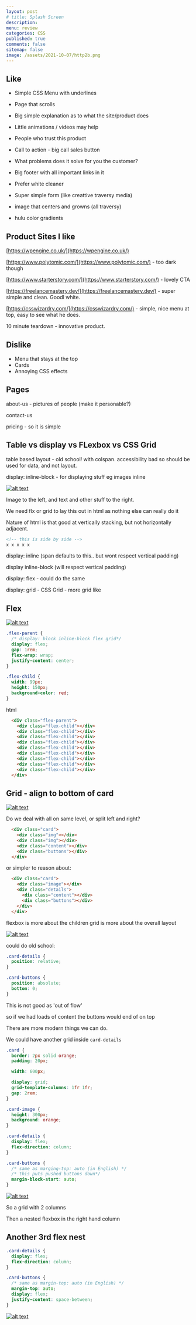 ```yaml
---
layout: post
# title: Splash Screen
description: 
menu: review
categories: CSS 
published: true 
comments: false     
sitemap: false
image: /assets/2021-10-07/http2b.png
---
```


<!-- ## Introduction. -->

<!-- [![alt text](/assets/2021-08-04/local.jpg "local")](/assets/2021-08-04/local.jpg) -->
<!-- [![alt text](/assets/2021-10-22/email-cover.jpg "email"){:width="800px"}](/assets/2021-10-22/email-cover.jpg) -->
<!-- [![alt text](/assets/2021-10-22/email-cover.jpg "Thanks to Solen Feyissa on unsplash - https://unsplash.com/@solenfeyissa")](https://unsplash.com/@solenfeyissa) -->

## Like

- Simple CSS Menu with underlines
- Page that scrolls
- Big simple explanation as to what the site/product does
- Little animations / videos may help

- People who trust this product
- Call to action - big call sales button
- What problems does it solve for you the customer?

- Big footer with all important links in it

- Prefer white cleaner

- Super simple form (like creattive traversy media)

- image that centers and growns (all traversy)
- hulu color gradients

## Product Sites I like

[https://wpengine.co.uk/](https://wpengine.co.uk/)


[https://www.polytomic.com/](https://www.polytomic.com/) - too dark though

[https://www.starterstory.com/](https://www.starterstory.com/) - lovely CTA

[https://freelancemastery.dev/](https://freelancemastery.dev/) - super simple and clean. Goodl white.

[https://csswizardry.com/](https://csswizardry.com/) - simple, nice menu at top, easy to see what he does.

10 minute teardown - innovative product.

 
 ## Dislike

 - Menu that stays at the top
 - Cards
 - Annoying CSS effects

 ## Pages

about-us - pictures of people (make it personable?)

contact-us

pricing - so it is simple

## Table vs display vs FLexbox vs CSS Grid 

table based layout - old school! with colspan. accessibility bad so should be used for data, and not layout.


display: inline-block - for displaying stuff eg images inline

[![alt text](/assets/2021-11-05/lay.jpg "lay")](/assets/2021-11-05/lay.jpg)

Image to the left, and text and other stuff to the right.

We need flx or grid to lay this out in html as nothing else can really do it

Nature of html is that good at vertically stacking, but not horizontally adjacent.

```html
<!-- this is side by side -->
x x x x x

```

display: inline (span defaults to this.. but wont respect vertical padding)

display inline-block (will respect vertical padding)

display: flex - could do the same

display: grid - CSS Grid - more grid like

## Flex

[![alt text](/assets/2021-11-05/flex.jpg "flex")](/assets/2021-11-05/flex.jpg)

```css
.flex-parent {
  /* display: block inline-block flex grid*/
  display: flex;
  gap: 1rem;
  flex-wrap: wrap;
  justify-content: center;
}

.flex-child {
  width: 99px;
  height: 150px;
  background-color: red;
}
```
html
```html
  <div class="flex-parent">
    <div class="flex-child"></div>
    <div class="flex-child"></div>
    <div class="flex-child"></div>
    <div class="flex-child"></div>
    <div class="flex-child"></div>
    <div class="flex-child"></div>
    <div class="flex-child"></div>
    <div class="flex-child"></div>
    <div class="flex-child"></div>
  </div>
```

## Grid - align to bottom of card

[![alt text](/assets/2021-11-05/align.jpg "flex")](/assets/2021-11-05/align.jpg)

Do we deal with all on same level, or split left and right?

```html
  <div class="card">
    <div class="img"></div>
    <div class="img"></div>
    <div class="content"></div>
    <div class="buttons"></div>
  </div>
```

or simpler to reason about:

```html
  <div class="card">
    <div class="image"></div>
    <div class="details">
      <div class="content"></div>
      <div class="buttons"></div>
    </div>
  </div>

```

flexbox is more about the children
grid is more about the overall layout

[![alt text](/assets/2021-11-05/not-align.jpg "flex")](/assets/2021-11-05/not-align.jpg)

could do old school:


```css
.card-details {
  position: relative;
}

.card-buttons {
  position: absolute;
  bottom: 0;
}
```
This is not good as 'out of flow'

so if we had loads of content the buttons would end of on top

There are more modern things we can do.

We could have another grid inside `card-details`

```css
.card {
  border: 2px solid orange;
  padding: 20px;

  width: 600px;

  display: grid;
  grid-template-columns: 1fr 1fr;
  gap: 2rem;
}

.card-image {
  height: 300px;
  background: orange;
}

.card-details {
  display: flex;
  flex-direction: column;
}

.card-buttons {
  /* same as marging-top: auto (in English) */
  /* this puts pushed buttons down*/
  margin-block-start: auto;
}
```

[![alt text](/assets/2021-11-05/good.jpg "flex")](/assets/2021-11-05/good.jpg)

So a grid with 2 columns

Then a nested flexbox in the right hand column

## Another 3rd flex nest

```css
.card-details {
  display: flex;
  flex-direction: column;
}

.card-buttons {
  /* same as margin-top: auto (in English) */
  margin-top: auto;
  display: flex;
  justify-content: space-between;
}
```


[![alt text](/assets/2021-11-05/good3.jpg "flex")](/assets/2021-11-05/good3.jpg)